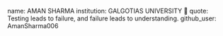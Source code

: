 name: AMAN SHARMA
institution: GALGOTIAS UNIVERSITY 🚩
quote: Testing leads to failure, and failure leads to understanding.
github_user: AmanSharma006
